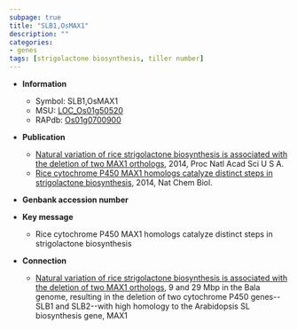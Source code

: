 ```yaml
---
subpage: true
title: "SLB1,OsMAX1"
description: ""
categories:
- genes
tags: [strigolactone biosynthesis, tiller number]
---
```


* **Information**  
    + Symbol: SLB1,OsMAX1  
    + MSU: [LOC_Os01g50520](http://rice.plantbiology.msu.edu/cgi-bin/ORF_infopage.cgi?orf=LOC_Os01g50520)  
    + RAPdb: [Os01g0700900](http://rapdb.dna.affrc.go.jp/viewer/gbrowse_details/irgsp1?name=Os01g0700900)  

* **Publication**  
    + [Natural variation of rice strigolactone biosynthesis is associated with the deletion of two MAX1 orthologs](http://www.ncbi.nlm.nih.gov/pubmed?term=Natural+variation+of+rice+strigolactone+biosynthesis+is+associated+with+the+deletion+of+two+MAX1+orthologs%5BTitle%5D), 2014, Proc Natl Acad Sci U S A.
    + [Rice cytochrome P450 MAX1 homologs catalyze distinct steps in strigolactone biosynthesis](http://www.ncbi.nlm.nih.gov/pubmed?term=Rice+cytochrome+P450+MAX1+homologs+catalyze+distinct+steps+in+strigolactone+biosynthesis%5BTitle%5D), 2014, Nat Chem Biol.

* **Genbank accession number**  

* **Key message**  
    + Rice cytochrome P450 MAX1 homologs catalyze distinct steps in strigolactone biosynthesis

* **Connection**  
    + [Natural variation of rice strigolactone biosynthesis is associated with the deletion of two MAX1 orthologs](http://www.ncbi.nlm.nih.gov/pubmed?term=Natural+variation+of+rice+strigolactone+biosynthesis+is+associated+with+the+deletion+of+two+MAX1+orthologs%5BTitle%5D), 9 and 29 Mbp in the Bala genome, resulting in the deletion of two cytochrome P450 genes--SLB1 and SLB2--with high homology to the Arabidopsis SL biosynthesis gene, MAX1



